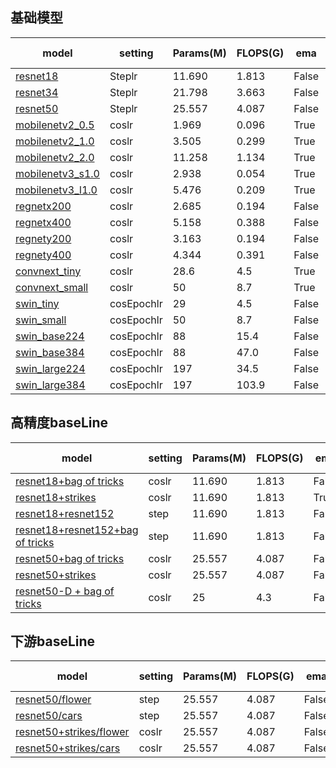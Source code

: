 ## 基础模型

| model            | setting | Params(M) | FLOPS(G) | ema   | train size | bs   | epoch | test size | top-1 |
| ---------------- | ------- | --------- | -------- | ----- | ---------- | ---- | ----- | --------- | ----- |
| [resnet18](https://github.com/ModelTC/EOD/blob/main/configs/cls/resnet/res18.yaml) | Steplr  | 11.690    | 1.813    | False | 224        | 1024 | 100   | 224       | [70.32](https://github.com/ModelTC/United-Perception/releases/download/0.2.0_github/resnet18.pth) |
| [resnet34](https://github.com/ModelTC/EOD/blob/main/configs/cls/resnet/res34.yaml) | Steplr  | 21.798    | 3.663    | False | 224        | 1024 | 100   | 224       | [74.14](https://github.com/ModelTC/United-Perception/releases/download/0.2.0_github/resnet34.pth) |
| [resnet50](https://github.com/ModelTC/EOD/blob/main/configs/cls/resnet/res50.yaml) | Steplr  | 25.557    | 4.087    | False | 224        | 1024 | 100   | 224       | [76.76](https://github.com/ModelTC/United-Perception/releases/download/0.2.0_github/resnet50.pth) |
| [mobilenetv2_0.5](https://github.com/ModelTC/EOD/blob/main/configs/cls/mobilenetv2/mbv2_0.5_batch1k_epoch250_coslr_nesterov_wd0.00004_bn_nowd_fp16_ema.yaml) | coslr   | 1.969     | 0.096    | True  | 224        | 1024 | 350   | 224       | [65.36](https://github.com/ModelTC/United-Perception/releases/download/0.2.0_github/mobilenetv2_0.5.pth) |
| [mobilenetv2_1.0](https://github.com/ModelTC/EOD/blob/main/configs/cls/mobilenetv2/mbv2_1.0_batch1k_epoch250_coslr_nesterov_wd0.00004_bn_nowd_fp16_ema.yaml) | coslr   | 3.505     | 0.299    | True  | 224        | 1024 | 350   | 224       | [73.35](https://github.com/ModelTC/United-Perception/releases/download/0.2.0_github/mobilenetv2_1.0.pth) |
| [mobilenetv2_2.0](https://github.com/ModelTC/EOD/blob/main/configs/cls/mobilenetv2/mbv2_2.0_batch1k_epoch250_coslr_nesterov_wd0.00004_bn_nowd_fp16_ema.yaml) | coslr   | 11.258    | 1.134    | True  | 224        | 1024 | 350   | 224       | [77.56](https://github.com/ModelTC/United-Perception/releases/download/0.2.0_github/mobilenetv2_2.0.pth) |
| [mobilenetv3_s1.0](https://github.com/ModelTC/EOD/blob/main/configs/cls/mobilenetv3/mbv3_small_1.0_batch1k_epoch350_coslr_nesterov_wd0.00003_bn_nowd_fp16_ema0.9999_dropout0.2.yaml) | coslr   | 2.938     | 0.054    | True  | 224        | 1024 | 350   | 224       | [67.97](https://github.com/ModelTC/United-Perception/releases/download/0.2.0_github/mobilenetv3_s1.0.pth) |
| [mobilenetv3_l1.0](https://github.com/ModelTC/EOD/blob/main/configs/cls/mobilenetv3/mbv3_large_1.0_batch1k_epoch350_coslr_nesterov_wd0.00003_bn_nowd_fp16_ema0.9999_dropout0.2.yaml) | coslr   | 5.476     | 0.209    | True  | 224        | 1024 | 350   | 224       | [75.17](https://github.com/ModelTC/United-Perception/releases/download/0.2.0_github/mobilenetv3_l1.0.pth) |
| [regnetx200](https://github.com/ModelTC/EOD/blob/main/configs/cls/regnet/reg_x200.yaml) | coslr   | 2.685     | 0.194    | False | 224        | 1024 | 100   | 224       | [68.23](https://github.com/ModelTC/United-Perception/releases/download/0.2.0_github/regnetx200.pth) |
| [regnetx400](https://github.com/ModelTC/EOD/blob/main/configs/cls/regnet/reg_x400.yaml) | coslr   | 5.158     | 0.388    | False | 224        | 1024 | 100   | 224       | [71.92](https://github.com/ModelTC/United-Perception/releases/download/0.2.0_github/regnetx400.pth) |
| [regnety200](https://github.com/ModelTC/EOD/blob/main/configs/cls/regnet/reg_y200.yaml) | coslr   | 3.163     | 0.194    | False | 224        | 1024 | 100   | 224       | [69.96](https://github.com/ModelTC/United-Perception/releases/download/0.2.0_github/regnety200.pth) |
| [regnety400](https://github.com/ModelTC/EOD/blob/main/configs/cls/regnet/reg_y400.yaml) | coslr   | 4.344     | 0.391    | False | 224        | 1024 | 100   | 224       | [73.41](https://github.com/ModelTC/United-Perception/releases/download/0.2.0_github/regnetx400.pth) |
| [convnext_tiny](https://github.com/ModelTC/EOD/blob/main/configs/cls/convnext/convnext_t.yaml) | coslr   | 28.6      | 4.5      | True  | 224        | 4096 | 300   | 224       | [81.56](https://github.com/ModelTC/United-Perception/releases/download/0.2.0_github/convnext_tiny.pth) |
| [convnext_small](https://github.com/ModelTC/EOD/blob/main/configs/cls/convnext/convnext_s.yaml) | coslr   | 50        | 8.7      | True  | 224        | 4096 | 300   | 224       | [82.85](https://github.com/ModelTC/United-Perception/releases/download/0.2.0_github/convnext_small.pth) |
| [swin_tiny](https://github.com/ModelTC/EOD/blob/main/configs/cls/swin/swin_transformer_tiny.yaml) | cosEpochlr   | 29        | 4.5      | False  | 224        | 1024 | 300   | 224       | [81.17](https://github.com/ModelTC/United-Perception/releases/download/0.2.0_github/swin_tiny.pth) |
| [swin_small](https://github.com/ModelTC/EOD/blob/main/configs/cls/swin/swin_transformer_small.yaml) | cosEpochlr   | 50        | 8.7      | False  | 224        | 1024 | 300   | 224       | [83.18](https://github.com/ModelTC/United-Perception/releases/download/0.2.0_github/swin_small.pth) |
| [swin_base224](https://github.com/ModelTC/EOD/blob/main/configs/cls/swin/swin_transformer_base_224.yaml) | cosEpochlr   | 88        | 15.4      | False  | 224        | 1024 | 300   | 224       | [83.42](https://github.com/ModelTC/United-Perception/releases/download/0.2.0_github/swin_base224.pth) |
| [swin_base384](https://github.com/ModelTC/EOD/blob/main/configs/cls/swin/swin_transformer_base_384.yaml) | cosEpochlr   | 88        | 47.0      | False  | 384        | 1024 | 300   | 384       | [84.15](https://github.com/ModelTC/United-Perception/releases/download/0.2.0_github/swin_base384.pth) |
| [swin_large224](https://github.com/ModelTC/EOD/blob/main/configs/cls/swin/swin_transformer_large_224.yaml) | cosEpochlr   | 197        | 34.5      | False  | 224        | 1024 | 300   | 224       | [86.25](https://github.com/ModelTC/United-Perception/releases/download/0.2.0_github/swin_large224.pth) |
| [swin_large384](https://github.com/ModelTC/EOD/blob/main/configs/cls/swin/swin_transformer_large_384.yaml) | cosEpochlr   | 197        | 103.9      | False  | 384        | 1024 | 300   | 384       | [86.98](https://github.com/ModelTC/United-Perception/releases/download/0.2.0_github/swin_large384.pth) |

## 高精度baseLine

| model                                                        | setting | Params(M) | FLOPS(G) | ema   | train size | bs   | epoch | test size | top-1                                                      |
| ------------------------------------------------------------ | ------- | --------- | -------- | ----- | ---------- | ---- | ----- | --------- | ---------------------------------------------------------- |
| [resnet18+bag of tricks](https://github.com/ModelTC/EOD/blob/main/configs/cls/resnet/res18_200e_bag_of_tricks.yaml) | coslr   | 11.690    | 1.813    | False | 224        | 2048 | 200   | 224       | [70.95](https://github.com/ModelTC/United-Perception/releases/download/0.2.0_github/resnet18+bag_of_tricks.pth) |
| [resnet18+strikes](https://github.com/ModelTC/EOD/blob/main/configs/cls/resnet/res18_strikes_300e_bce.yaml) | coslr   | 11.690    | 1.813    | True  | 224        | 2048 | 300   | 224       | [72.78](https://github.com/ModelTC/United-Perception/releases/download/0.2.0_github/resnet18+strikes.pth) |
| [resnet18+resnet152](https://github.com/ModelTC/EOD/blob/main/configs/distiller/cls/res18_kd.yaml) | step    | 11.690    | 1.813    | False | 224        | 2048 | 180   | 224       | [72.83](https://github.com/ModelTC/United-Perception/releases/download/0.2.0_github/resnet18+resnet152.pth) |
| [resnet18+resnet152+bag of tricks](https://github.com/ModelTC/EOD/blob/main/configs/distiller/cls/res18_kd_bag_of_tricks.yaml) | step    | 11.690    | 1.813    | False | 224        | 2048 | 180   | 224       | [73.03](https://github.com/ModelTC/United-Perception/releases/download/0.2.0_github/resnet18+resnet152+bag_of_tricks.pth) |
| [resnet50+bag of tricks](https://github.com/ModelTC/EOD/blob/main/configs/cls/resnet/res50_200e_bag_of_tricks.yaml) | coslr   | 25.557    | 4.087    | False | 224        | 2048 | 200   | 224       | [78.21](https://github.com/ModelTC/United-Perception/releases/download/0.2.0_github/resnet50+bag_of_tricks.pth) |
| [resnet50+strikes](https://github.com/ModelTC/EOD/blob/main/configs/cls/resnet/res50_strikes_300e_bce.yaml) | coslr   | 25.557    | 4.087    | False | 224        | 2048 | 300   | 224       | [79.16](https://github.com/ModelTC/United-Perception/releases/download/0.2.0_github/resnet50+strikes.pth) |
| [resnet50-D + bag of tricks](https://github.com/ModelTC/EOD/blob/main/configs/cls/resnet/resnet50D_bag_of_tricks.yaml) | coslr   | 25        | 4.3      | False | 224        | 2048 | 200   | 224       | 78.9                                                       |

## 下游baseLine

| model                                | setting | Params(M) | FLOPS(G) | ema   | train size | bs   | epoch | test size | top-1 |
| ------------------------------------ | ------- | --------- | -------- | ----- | ---------- | ---- | ----- | --------- | ----- |
| [resnet50/flower](https://github.com/ModelTC/EOD/blob/main/configs/cls/resnet/downstream/res50_flower.yaml) | step    | 25.557    | 4.087    | False | 224        | 64   | 150   | 224       | [96.86](https://github.com/ModelTC/United-Perception/releases/download/0.2.0_github/resnet50_flower.pth) |
| [resnet50/cars](https://github.com/ModelTC/EOD/blob/main/configs/cls/resnet/downstream/res50_car.yaml) | step    | 25.557    | 4.087    | False | 224        | 64   | 150   | 224       | [92.06](https://github.com/ModelTC/United-Perception/releases/download/0.2.0_github/resnet50_cars.pth) |
| [resnet50+strikes/flower](https://github.com/ModelTC/EOD/blob/main/configs/cls/resnet/downstream/res50_flower_strikes.yaml) | coslr    | 25.557    | 4.087    | False | 224        | 64   | 300   | 224       | [97.26](https://github.com/ModelTC/United-Perception/releases/download/0.2.0_github/resnet50+strikes_flower.pth) |
| [resnet50+strikes/cars](https://github.com/ModelTC/EOD/blob/main/configs/cls/resnet/downstream/res50_car_strikes.yaml) | coslr    | 25.557    | 4.087    | False | 224        | 64   | 300   | 224       | [93.52](https://github.com/ModelTC/United-Perception/releases/download/0.2.0_github/resnet50+strikes_cars.pth) |
